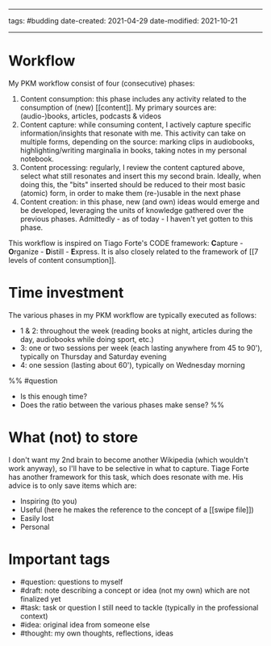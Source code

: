 ___________
tags: #budding
date-created: 2021-04-29
date-modified: 2021-10-21
__________

# Workflow
My PKM workflow consist of four (consecutive) phases:
1. Content consumption: this phase includes any activity related to the consumption of (new) [[content]]. My primary sources are: (audio-)books, articles, podcasts & videos
2. Content capture: while consuming content, I actively capture specific information/insights that resonate with me. This activity can take on multiple forms, depending on the source: marking clips in audiobooks, highlighting/writing marginalia in books, taking notes in my personal notebook. 
3. Content processing: regularly, I review the content captured above, select what still resonates and insert this my second brain. Ideally, when doing this, the "bits" inserted should be reduced to their most basic (atomic) form, in order to make them (re-)usable in the next phase
4. Content creation: in this phase, new (and own) ideas would emerge and be developed, leveraging the units of knowledge gathered over the previous phases. Admittedly - as of today - I haven't yet gotten to this phase.

This workflow is inspired on Tiago Forte's CODE framework: **C**apture - **O**rganize - **D**istill - **E**xpress.
It is also closely related to the framework of [[7 levels of content consumption]].

# Time investment
The various phases in my PKM workflow are typically executed as follows:
- 1 & 2: throughout the week (reading books at night, articles during the day, audiobooks while doing sport, etc.)
- 3: one or two sessions per week (each lasting anywhere from 45 to 90'), typically on Thursday and Saturday evening
- 4: one session (lasting about 60'), typically on Wednesday morning

%%
#question 
- Is this enough time?
- Does the ratio between the various phases make sense?
%%

# What (not) to store
I don't want my 2nd brain to become another Wikipedia (which wouldn't work anyway), so I'll have to be selective in what to capture. Tiage Forte has another framework for this task, which does resonate with me. His advice is to only save items which are:
- Inspiring (to you)
- Useful (here he makes the reference to the concept of a [[swipe file]])
- Easily lost
- Personal

# Important tags
- \#question: questions to myself
- \#draft: note describing a concept or idea (not my own) which are not finalized yet
- \#task: task or question I still need to tackle (typically in the professional context)
- \#idea: original idea from someone else
- \#thought: my own thoughts, reflections, ideas
